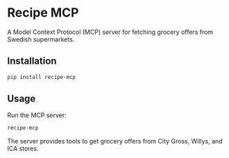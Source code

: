 # Recipe MCP

A Model Context Protocol (MCP) server for fetching grocery offers from Swedish supermarkets.

## Installation

```bash
pip install recipe-mcp
```

## Usage

Run the MCP server:

```bash
recipe-mcp
```

The server provides tools to get grocery offers from City Gross, Willys, and ICA stores.
